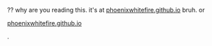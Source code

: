 ?? why are you reading this. it's at [phoenixwhitefire.github.io](https://phoenixwhitefire.github.io) bruh. or <p><a href="https://phoenixwhitefire.github.io">phoenixwhitefire.github.io</a></p>.
